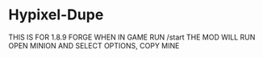 # Hypixel-Dupe
THIS IS FOR 1.8.9 FORGE
WHEN IN GAME RUN /start 
THE MOD WILL RUN
OPEN MINION AND SELECT OPTIONS, COPY MINE
